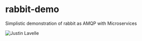 # rabbit-demo
Simplistic demonstration of rabbit as AMQP with Microservices



![Justin Lavelle](https://res.cloudinary.com/limitless-labs/image/upload/v1561123125/Signature.png)
